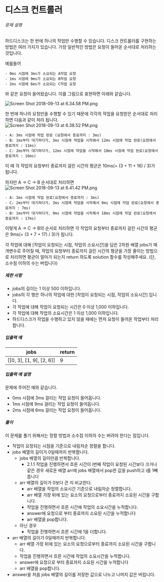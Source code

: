# 디스크 컨트롤러

###### 문제 설명

하드디스크는 한 번에 하나의 작업만 수행할 수 있습니다. 디스크 컨트롤러를 구현하는 방법은 여러 가지가 있습니다. 가장 일반적인 방법은 요청이 들어온 순서대로 처리하는 것입니다.

예를들어
```
- 0ms 시점에 3ms가 소요되는 A작업 요청
- 1ms 시점에 9ms가 소요되는 B작업 요청
- 2ms 시점에 6ms가 소요되는 C작업 요청
```

와 같은 요청이 들어왔습니다. 이를 그림으로 표현하면 아래와 같습니다.

  
![Screen Shot 2018-09-13 at 6.34.58 PM.png](https://grepp-programmers.s3.amazonaws.com/files/production/b68eb5cec6/38dc6a53-2d21-4c72-90ac-f059729c51d5.png)

한 번에 하나의 요청만을 수행할 수 있기 때문에 각각의 작업을 요청받은 순서대로 처리하면 다음과 같이 처리 됩니다.  
![Screen Shot 2018-09-13 at 6.38.52 PM.png](https://grepp-programmers.s3.amazonaws.com/files/production/5e677b4646/90b91fde-cac4-42c1-98b8-8f8431c52dcf.png)

```
- A: 3ms 시점에 작업 완료 (요청에서 종료까지 : 3ms)
- B: 1ms부터 대기하다가, 3ms 시점에 작업을 시작해서 12ms 시점에 작업 완료(요청에서 종료까지 : 11ms)
- C: 2ms부터 대기하다가, 12ms 시점에 작업을 시작해서 18ms 시점에 작업 완료(요청에서 종료까지 : 16ms)
```
이 때 각 작업의 요청부터 종료까지 걸린 시간의 평균은 10ms(= (3 + 11 + 16) / 3)가 됩니다.

하지만 A → C → B 순서대로 처리하면
![Screen Shot 2018-09-13 at 6.41.42 PM.png](https://grepp-programmers.s3.amazonaws.com/files/production/9eb7c5a6f1/a6cff04d-86bb-4b5b-98bf-6359158940ac.png)
```
- A: 3ms 시점에 작업 완료(요청에서 종료까지 : 3ms)
- C: 2ms부터 대기하다가, 3ms 시점에 작업을 시작해서 9ms 시점에 작업 완료(요청에서 종료까지 : 7ms)
- B: 1ms부터 대기하다가, 9ms 시점에 작업을 시작해서 18ms 시점에 작업 완료(요청에서 종료까지 : 17ms)
```
이렇게 A → C → B의 순서로 처리하면 각 작업의 요청부터 종료까지 걸린 시간의 평균은 9ms(= (3 + 7 + 17) / 3)가 됩니다.

각 작업에 대해 [작업이 요청되는 시점, 작업의 소요시간]을 담은 2차원 배열 jobs가 매개변수로 주어질 때, 작업의 요청부터 종료까지 걸린 시간의 평균을 가장 줄이는 방법으로 처리하면 평균이 얼마가 되는지 return 하도록 solution 함수를 작성해주세요. (단, 소수점 이하의 수는 버립니다)

##### 제한 사항

-   jobs의 길이는 1 이상 500 이하입니다.
-   jobs의 각 행은 하나의 작업에 대한 [작업이 요청되는 시점, 작업의 소요시간] 입니다.
-   각 작업에 대해 작업이 요청되는 시간은 0 이상 1,000 이하입니다.
-   각 작업에 대해 작업의 소요시간은 1 이상 1,000 이하입니다.
-   하드디스크가 작업을 수행하고 있지 않을 때에는 먼저 요청이 들어온 작업부터 처리합니다.

##### 입출력 예
|jobs                    |return|
|------------------------|------|
|[[0, 3], [1, 9], [2, 6]]|9     |

##### 입출력 예 설명

문제에 주어진 예와 같습니다.

-   0ms 시점에 3ms 걸리는 작업 요청이 들어옵니다.
-   1ms 시점에 9ms 걸리는 작업 요청이 들어옵니다.
-   2ms 시점에 6ms 걸리는 작업 요청이 들어옵니다.

##### 풀이
이 문제를 풀기 위해서는 정렬 방법과 소수점 이하의 수는 버려야 한다는 점입니다.

- 작업이 요청되는 시점을 기준으로 내림차순 정렬을 합니다.
- jobs 배열의 길이가 0일때까지 반복합니다.
	- jobs 배열의 길이만큼 반복합니다.
		- 2.1.1 작업을 진행하면서 흐른 시간이 i번째 작업이 요청된 시간보다 크거나 같은 경우 새로운 배열 arr에 jobs 배열에서 pop한 값을 push하고 i를 1빼줍니다
	- arr 배열의 길이가 0보다 큰 지 비교한다.
		- arr 배열을 작업의 소요시간 기준으로 내림차순 정렬합니다.
		- arr 배열 가장 뒤에 있는 요소의 요청으로부터 종료까지 소요된 시간을 구합니다.
		- 작업을 진행하면서 흐른 시간에 작업의 소요시간을 누적합니다.
		- answer에 요청으로 부터 종료까지 소요된 시간을 누적합니다
		- arr 배열을 pop합니다.
	- 아닌 경우 
		- 작업을 진행하면서 흐른 시간에 1을 더합니다.  
- arr 배열의 길이가 0일때까지 반복합니다.
	- arr 배열 가장 뒤에 있는 요소의 요청으로부터 종료까지 소요된 시간을 구합니다.
	- 작업을 진행하면서 흐른 시간에 작업의 소요시간을 누적합니다.
	- answer에 요청으로 부터 종료까지 소요된 시간을 누적합니다
	- arr 배열을 pop합니다.  
- answer을 처음 jobs 배열의 길이를 저장한 값으로 나누고 나머지 값은 버립니다.
